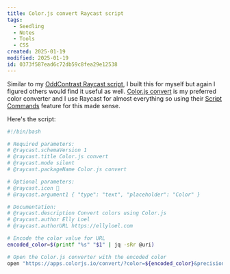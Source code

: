 ```yaml
---
title: Color.js convert Raycast script
tags:
  - Seedling
  - Notes
  - Tools
  - CSS
created: 2025-01-19
modified: 2025-01-19
id: 0373f587ead6c72db59c8fea29e12538
---
```


Similar to my [OddContrast Raycast script](/garden/oddcontrast-raycast-script), I built this for myself but again I figured others would find it useful as well. [Color.js convert](https://apps.colorjs.io/convert/) is my preferred color converter and I use Raycast for almost everything so using their [Script Commands](https://github.com/raycast/script-commands) feature for this made sense.

Here's the script:

```sh
#!/bin/bash

# Required parameters:
# @raycast.schemaVersion 1
# @raycast.title Color.js convert
# @raycast.mode silent
# @raycast.packageName Color.js convert

# Optional parameters:
# @raycast.icon 🎨
# @raycast.argument1 { "type": "text", "placeholder": "Color" }

# Documentation:
# @raycast.description Convert colors using Color.js
# @raycast.author Elly Loel
# @raycast.authorURL https://ellyloel.com

# Encode the color value for URL
encoded_color=$(printf "%s" "$1" | jq -sRr @uri)

# Open the Color.js converter with the encoded color
open "https://apps.colorjs.io/convert/?color=${encoded_color}&precision=4"
```
